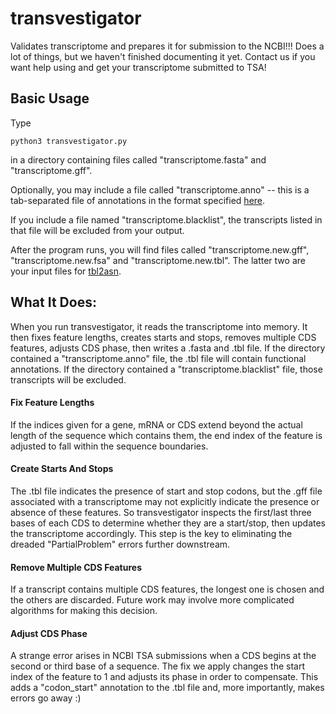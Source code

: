 transvestigator
===============

Validates transcriptome and prepares it for submission to the NCBI!!!  Does a lot of things, but we haven't finished documenting it yet.  Contact us if you want help using and get your transcriptome submitted to TSA!

## Basic Usage

Type

    python3 transvestigator.py

in a directory containing files called "transcriptome.fasta" and "transcriptome.gff".

Optionally, you may include a file called "transcriptome.anno" -- this is a tab-separated file of annotations in the format specified [here](http://genomeannotation.github.io/GAG/#functional-annotations).

If you include a file named "transcriptome.blacklist", the transcripts listed in that file will be excluded from your output.

After the program runs, you will find files called "transcriptome.new.gff", "transcriptome.new.fsa" and "transcriptome.new.tbl". The latter two are your input files for [tbl2asn](https://www.ncbi.nlm.nih.gov/genbank/tbl2asn2).


## What It Does:

When you run transvestigator, it reads the transcriptome into memory. It then fixes feature lengths, creates starts and stops, removes multiple CDS features, adjusts CDS phase, then writes a .fasta and .tbl file. If the directory contained a "transcriptome.anno" file, the .tbl file will contain functional annotations. If the directory contained a "transcriptome.blacklist" file, those transcripts will be excluded.

#### Fix Feature Lengths

If the indices given for a gene, mRNA or CDS extend beyond the actual length of the sequence which contains them, the end index of the feature is adjusted to fall within the sequence boundaries.


#### Create Starts And Stops

The .tbl file indicates the presence of start and stop codons, but the .gff file associated with a transcriptome may not explicitly indicate the presence or absence of these features. So transvestigator inspects the first/last three bases of each CDS to determine whether they are a start/stop, then updates the transcriptome accordingly. This step is the key to eliminating the dreaded "PartialProblem" errors further downstream.


#### Remove Multiple CDS Features

If a transcript contains multiple CDS features, the longest one is chosen and the others are discarded. Future work may involve more complicated algorithms for making this decision.


#### Adjust CDS Phase

A strange error arises in NCBI TSA submissions when a CDS begins at the second or third base of a sequence. The fix we apply changes the start index of the feature to 1 and adjusts its phase in order to compensate. This adds a "codon_start" annotation to the .tbl file and, more importantly, makes errors go away :)

